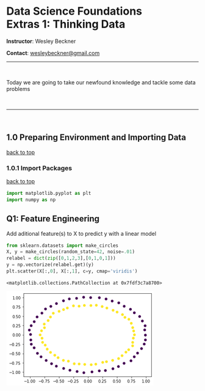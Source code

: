# Data Science Foundations <br> Extras 1: Thinking Data

**Instructor**: Wesley Beckner

**Contact**: wesleybeckner@gmail.com

---

<br>

Today we are going to take our newfound knowledge and tackle some data problems

<br>

---

<br>

<a name='x.0'></a>

## 1.0 Preparing Environment and Importing Data

[back to top](#top)

<a name='x.0.1'></a>

### 1.0.1 Import Packages

[back to top](#top)


```python
import matplotlib.pyplot as plt
import numpy as np
```

## Q1: Feature Engineering

Add aditional feature(s) to X to predict y with a linear model


```python
from sklearn.datasets import make_circles
X, y = make_circles(random_state=42, noise=.01)
relabel = dict(zip([0,1,2,3],[0,1,0,1]))
y = np.vectorize(relabel.get)(y)
plt.scatter(X[:,0], X[:,1], c=y, cmap='viridis')
```




    <matplotlib.collections.PathCollection at 0x7fdf3c7a8700>




    
![png](X1_Thinking_Data_files/X1_Thinking_Data_5_1.png)
    



